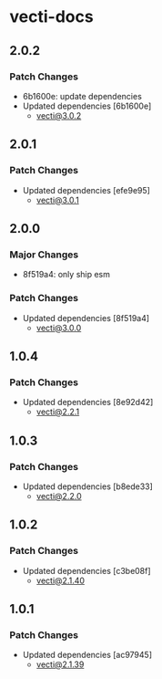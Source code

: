 # vecti-docs

## 2.0.2

### Patch Changes

- 6b1600e: update dependencies
- Updated dependencies [6b1600e]
  - vecti@3.0.2

## 2.0.1

### Patch Changes

- Updated dependencies [efe9e95]
  - vecti@3.0.1

## 2.0.0

### Major Changes

- 8f519a4: only ship esm

### Patch Changes

- Updated dependencies [8f519a4]
  - vecti@3.0.0

## 1.0.4

### Patch Changes

- Updated dependencies [8e92d42]
  - vecti@2.2.1

## 1.0.3

### Patch Changes

- Updated dependencies [b8ede33]
  - vecti@2.2.0

## 1.0.2

### Patch Changes

- Updated dependencies [c3be08f]
  - vecti@2.1.40

## 1.0.1

### Patch Changes

- Updated dependencies [ac97945]
  - vecti@2.1.39
